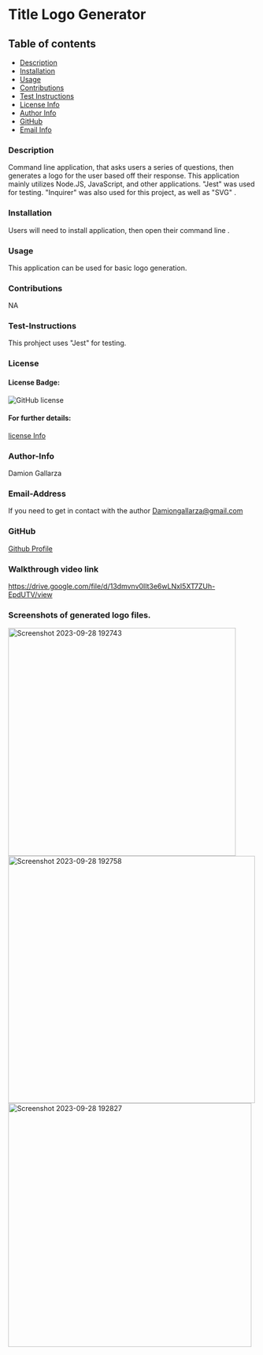 # Title Logo Generator

  ## Table of contents
  - [Description](#description)
  - [Installation](#installation)
  - [Usage](#usage)
  - [Contributions](#contributions)
  - [Test Instructions](#test-instructions)
  - [License Info](#license)
  - [Author Info](#author-info)
  - [GitHub](#GitHub)
  - [Email Info](#email-address)




  ### Description
  Command line application, that asks users a series of questions, then generates a logo for the user based off their response. This application mainly utilizes Node.JS, JavaScript, and other applications. "Jest" was used for testing. "Inquirer" was also used for this project, as well as "SVG" . 

  ### Installation 
  Users will need to install application, then open their command line .

  ### Usage 
  This application can be used for basic logo generation.

  ### Contributions
  NA

  ### Test-Instructions
  This prohject uses "Jest" for testing.

  ### License
  #### License Badge:
  ![GitHub license](https://img.shields.io/badge/license-None-blue.svg)
  #### For further details:
  [license Info](https://choosealicense.com/licenses/)

  ### Author-Info
  Damion Gallarza

  ### Email-Address
  If you need to get in contact with the author
  Damiongallarza@gmail.com

  

  ### GitHub
  [Github Profile](https://github.com/DamionG22)

  ### Walkthrough video link
  
  https://drive.google.com/file/d/13dmvnv0Ilt3e6wLNxI5XT7ZUh-EpdUTV/view
  
  


### Screenshots of generated logo files.

  <img width="462" alt="Screenshot 2023-09-28 192743" src="https://github.com/DamionG22/Logo-Generator/assets/130415895/71f53f8d-ac12-45f8-bd62-3769ed022d7e">

<img width="501" alt="Screenshot 2023-09-28 192758" src="https://github.com/DamionG22/Logo-Generator/assets/130415895/0293a8f8-6ea0-4659-9702-279e4e5913ae">

<img width="494" alt="Screenshot 2023-09-28 192827" src="https://github.com/DamionG22/Logo-Generator/assets/130415895/d37cd328-08a7-45c8-bbe6-cdd431150145">

